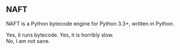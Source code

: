 ## NAFT

NAFT is a Python bytecode engine for Python 3.3+, written in Python.

Yes, it runs bytecode. Yes, it is horribly slow.  
No, I am not sane.
